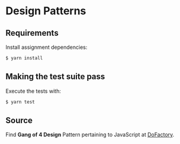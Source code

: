 # Design Patterns


## Requirements

Install assignment dependencies:

```bash
$ yarn install
```

## Making the test suite pass

Execute the tests with:

```bash
$ yarn test
```

## Source

Find __Gang of 4 Design__ Pattern pertaining to JavaScript at [DoFactory](https://www.dofactory.com/javascript/design-patterns#:~:text=The%2023%20Gang%20of%20Four,each%20of%20the%20GoF%20patterns.).
